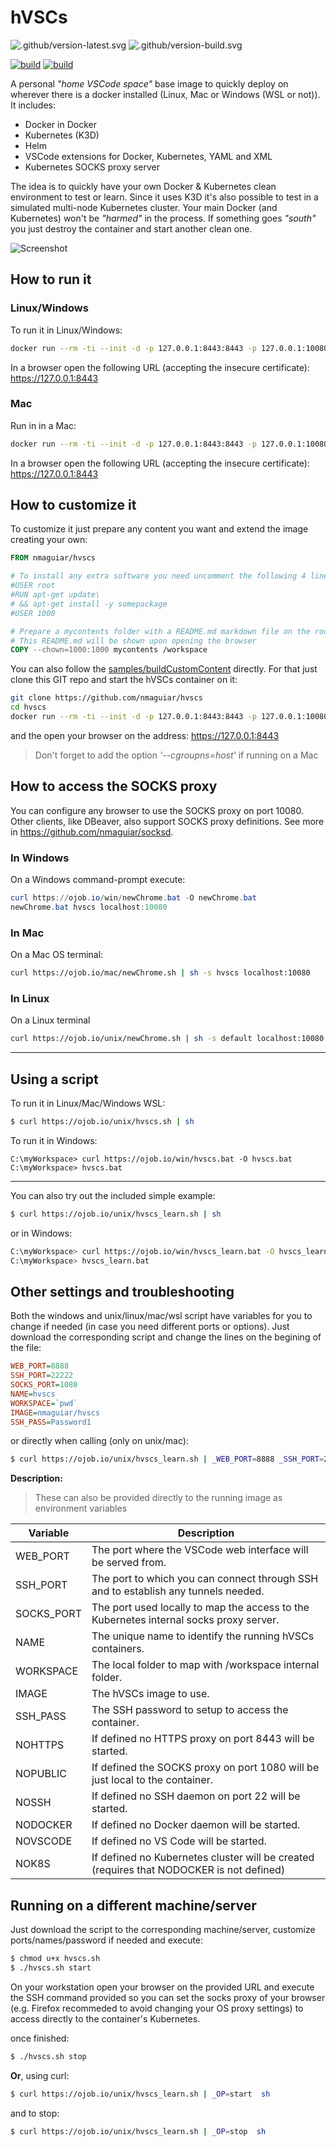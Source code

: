 # hVSCs

![.github/version-latest.svg](.github/version-latest.svg) ![.github/version-build.svg](.github/version-build.svg)

[![build](.github/sec-build.svg)](.github/sec-build.md) [![build](.github/sec-latest.svg)](.github/sec-latest.md)

A personal _"home VSCode space"_ base image to quickly deploy on wherever there is a docker installed (Linux, Mac or Windows (WSL or not)). It includes:
* Docker in Docker
* Kubernetes (K3D)
* Helm
* VSCode extensions for Docker, Kubernetes, YAML and XML
* Kubernetes SOCKS proxy server

The idea is to quickly have your own Docker & Kubernetes clean environment to test or learn. Since it uses K3D it's also possible to test in a simulated multi-node Kubernetes cluster. Your main Docker (and Kubernetes) won't be _"harmed"_ in the process. If something goes _"south"_ you just destroy the container and start another clean one.

![Screenshot](images/screenshot.png)

## How to run it

### Linux/Windows

To run it in Linux/Windows:

````bash
docker run --rm -ti --init -d -p 127.0.0.1:8443:8443 -p 127.0.0.1:10080:1080 --privileged nmaguiar/hvscs
````

In a browser open the following URL (accepting the insecure certificate): https://127.0.0.1:8443

### Mac

Run in in a Mac:

````bash
docker run --rm -ti --init -d -p 127.0.0.1:8443:8443 -p 127.0.0.1:10080:1080 --privileged --cgroupns=host nmaguiar/hvscs
````

In a browser open the following URL (accepting the insecure certificate): https://127.0.0.1:8443

## How to customize it

To customize it just prepare any content you want and extend the image creating your own:

````dockerfile
FROM nmaguiar/hvscs

# To install any extra software you need uncomment the following 4 lines replacing "somepackage" by the packages you need and adding more RUN commands if needed:
#USER root
#RUN apt-get update\
# && apt-get install -y somepackage
#USER 1000

# Prepare a mycontents folder with a README.md markdown file on the root.
# This README.md will be shown upon opening the browser
COPY --chown=1000:1000 mycontents /workspace
````

You can also follow the [samples/buildCustomContent](samples/buildCustomContent) directly. For that just clone this GIT repo and start the hVSCs container on it:

````bash
git clone https://github.com/nmaguiar/hvscs
cd hvscs
docker run --rm -ti --init -d -p 127.0.0.1:8443:8443 -p 127.0.0.1:10080:1080 -v $(pwd)/samples/buildCustomContent:/workspace --privileged nmaguiar/hvscs 
````

and the open your browser on the address: https://127.0.0.1:8443

> Don't forget to add the option _'--cgroupns=host'_ if running on a Mac

## How to access the SOCKS proxy

You can configure any browser to use the SOCKS proxy on port 10080. Other clients, like DBeaver, also support SOCKS proxy definitions. See more in https://github.com/nmaguiar/socksd.

### In Windows

On a Windows command-prompt execute:

````powershell
curl https://ojob.io/win/newChrome.bat -O newChrome.bat
newChrome.bat hvscs localhost:10080
````

### In Mac

On a Mac OS terminal: 

````bash
curl https://ojob.io/mac/newChrome.sh | sh -s hvscs localhost:10080
````

### In Linux

On a Linux terminal
````bash
curl https://ojob.io/unix/newChrome.sh | sh -s default localhost:10080
````

---

## Using a script

To run it in Linux/Mac/Windows WSL:

````bash
$ curl https://ojob.io/unix/hvscs.sh | sh
````

To run it in Windows:

````
C:\myWorkspace> curl https://ojob.io/win/hvscs.bat -O hvscs.bat
C:\myWorkspace> hvscs.bat
````

---

You can also try out the included simple example:

````bash
$ curl https://ojob.io/unix/hvscs_learn.sh | sh
````

or in Windows:

````bash
C:\myWorkspace> curl https://ojob.io/win/hvscs_learn.bat -O hvscs_learn.bat
C:\myWorkspace> hvscs_learn.bat
````

## Other settings and troubleshooting

Both the windows and unix/linux/mac/wsl script have variables for you to change if needed (in case you need different ports or options). Just download the corresponding script and change the lines on the begining of the file:

````ini
WEB_PORT=8888
SSH_PORT=22222
SOCKS_PORT=1080
NAME=hvscs
WORKSPACE=`pwd`
IMAGE=nmaguiar/hvscs
SSH_PASS=Password1
````

or directly when calling (only on unix/mac):

````bash
$ curl https://ojob.io/unix/hvscs_learn.sh | _WEB_PORT=8888 _SSH_PORT=22222 _SOCKS_PORT=1080 _NAME=hvscs _WORKSPACE=`pwd` _IMAGE=nmaguiar/hvscs _SSH_PASS=Password1  sh
````

**Description:**

> These can also be provided directly to the running image as environment variables

| Variable | Description |
|----------|-------------|
| WEB_PORT | The port where the VSCode web interface will be served from. |
| SSH_PORT | The port to which you can connect through SSH and to establish any tunnels needed. |
| SOCKS_PORT | The port used locally to map the access to the Kubernetes internal socks proxy server. |
| NAME | The unique name to identify the running hVSCs containers. |
| WORKSPACE | The local folder to map with /workspace internal folder. |
| IMAGE | The hVSCs image to use. | 
| SSH_PASS | The SSH password to setup to access the container. |
| NOHTTPS | If defined no HTTPS proxy on port 8443 will be started. |
| NOPUBLIC | If defined the SOCKS proxy on port 1080 will be just local to the container. |
| NOSSH | If defined no SSH daemon on port 22 will be started. |
| NODOCKER | If defined no Docker daemon will be started. |
| NOVSCODE | If defined no VS Code will be started. |
| NOK8S | If defined no Kubernetes cluster will be created (requires that NODOCKER is not defined) |

## Running on a different machine/server

Just download the script to the corresponding machine/server, customize ports/names/password if needed and execute:

````bash
$ chmod u+x hvscs.sh
$ ./hvscs.sh start
````

On your workstation open your browser on the provided URL and execute the SSH command provided so you can set the socks proxy of your browser (e.g. Firefox recommeded to avoid changing your OS proxy settings) to access directly to the container's Kubernetes.

once finished:

````bash
$ ./hvscs.sh stop
````

**Or**, using curl:

````bash
$ curl https://ojob.io/unix/hvscs_learn.sh | _OP=start  sh
````

and to stop:

````bash
$ curl https://ojob.io/unix/hvscs_learn.sh | _OP=stop  sh
````
